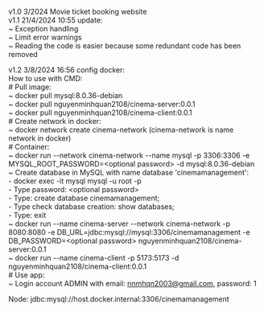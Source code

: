 v1.0 3/2024 Movie ticket booking website  
v1.1 21/4/2024 10:55 update:  
    ~ Exception handling  
    ~ Limit error warnings  
    ~ Reading the code is easier because some redundant code has been removed  

v1.2 3/8/2024 16:56 config docker:  
    How to use with CMD:  
    # Pull image:  
        ~ docker pull mysql:8.0.36-debian  
        ~ docker pull nguyenminhquan2108/cinema-server:0.0.1  
        ~ docker pull nguyenminhquan2108/cinema-client:0.0.1  
    # Create network in docker:  
        ~ docker network create cinema-network (cinema-network is name network in docker)  
    # Container:  
        ~ docker run --network cinema-network --name mysql -p 3306:3306 -e MYSQL_ROOT_PASSWORD=\<optional password\> -d mysql:8.0.36-debian  
        ~ Create database in MySQL with name database 'cinemamanagement':  
            - docker exec -it mysql mysql -u root -p  
            - Type password: \<optional password\>  
            - Type: create database cinemamanagement;  
            - Type check database creation: show databases;  
            - Type: exit  
        ~ docker run --name cinema-server --network cinema-network -p 8080:8080 -e DB_URL=jdbc:mysql://mysql:3306/cinemamanagement -e DB_PASSWORD=\<optional password\> nguyenminhquan2108/cinema-server:0.0.1  
        ~ docker run --name cinema-client -p 5173:5173 -d nguyenminhquan2108/cinema-client:0.0.1  
    # Use app:  
        ~ Login account ADMIN with email: nnmhqn2003@gmail.com, password: 1  

Node: jdbc:mysql://host.docker.internal:3306/cinemamanagement  